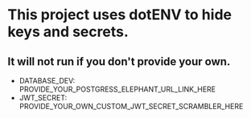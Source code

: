 # This project uses dotENV to hide keys and secrets.

## It will not run if you don't provide your own.
- DATABASE_DEV: PROVIDE_YOUR_POSTGRESS_ELEPHANT_URL_LINK_HERE
- JWT_SECRET: PROVIDE_YOUR_OWN_CUSTOM_JWT_SECRET_SCRAMBLER_HERE